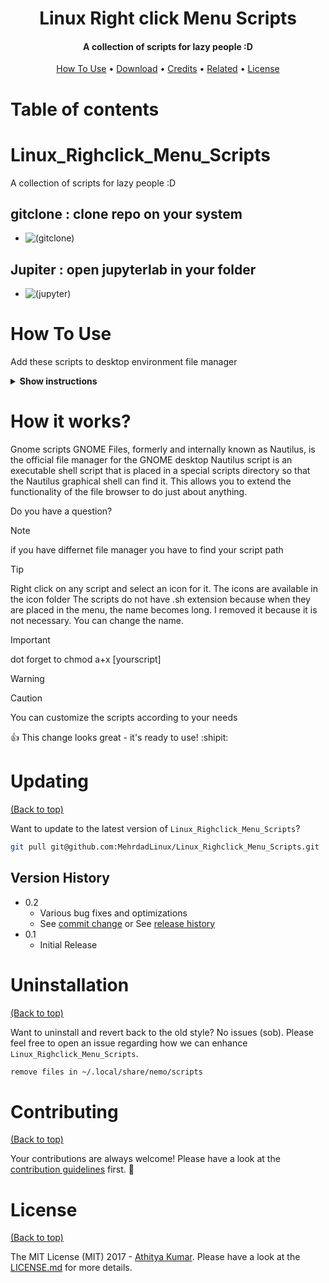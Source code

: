 
<h1 align="center">
  Linux Right click Menu Scripts
  <br>
</h1>

<h4 align="center">A collection of scripts for lazy people :D </h4>

<p align="center">
  <a href="#how-to-use">How To Use</a> •
  <a href="#download">Download</a> •
  <a href="#credits">Credits</a> •
  <a href="#related">Related</a> •
  <a href="#license">License</a>
</p>

# Table of contents

# Linux_Righclick_Menu_Scripts
A collection of scripts for lazy people :D
## gitclone : clone repo on your system
  - ![(gitclone) ](https://raw.githubusercontent.com/MehrdadLinux/Linux_Righclick_Menu_Scripts/main/Doc/gitclone.gif)
## Jupiter : open jupyterlab in your folder
 -  ![(jupyter) ](https://raw.githubusercontent.com/MehrdadLinux/Linux_Righclick_Menu_Scripts/main/Doc/jupyter.gif)

# How To Use
Add these scripts to desktop environment file manager
<details><summary><b>Show instructions</b></summary>
    
  ```
 Nemo       ==>    ~/.local/share/nemo/scripts
 Nautilus   ==>   ~/.local/share/nautilus/scripts/
  ```

</details>


# How it works?
Gnome scripts
GNOME Files, formerly and internally known as Nautilus, is the official file manager for the GNOME desktop Nautilus script is an executable shell script that is placed in a special scripts directory so that the Nautilus graphical shell can find it. This allows you to extend the functionality of the file browser to do just about anything.
 
Do you have a question?


> [!NOTE]
> if you have differnet file manager you have to find your script path

> [!TIP]
> Right click on any script and select an icon for it. The icons are available in the icon folder
> The scripts do not have .sh extension because when they are placed in the menu, the name becomes long. I removed it because it is not necessary. You can change the name.

> [!IMPORTANT]
> dot forget to  chmod a+x [yourscript]

> [!WARNING]
> 

> [!CAUTION]
> You can customize the scripts according to your needs

:+1: This change looks great - it's ready to use! :shipit:

# Updating

[(Back to top)](#table-of-contents)

Want to update to the latest version of `Linux_Righclick_Menu_Scripts`?

```sh
git pull git@github.com:MehrdadLinux/Linux_Righclick_Menu_Scripts.git
```
## Version History

* 0.2
    * Various bug fixes and optimizations
    * See [commit change]() or See [release history]()
* 0.1
    * Initial Release
# Uninstallation

[(Back to top)](#table-of-contents)

Want to uninstall and revert back to the old style? No issues (sob). Please feel free to open an issue regarding how we can enhance `Linux_Righclick_Menu_Scripts`.

```sh
remove files in ~/.local/share/nemo/scripts
```

# Contributing

[(Back to top)](#table-of-contents)

Your contributions are always welcome! Please have a look at the [contribution guidelines](CONTRIBUTING.md) first. :tada:

# License

[(Back to top)](#table-of-contents)


The MIT License (MIT) 2017 - [Athitya Kumar](https://github.com/athityakumar/). Please have a look at the [LICENSE.md](LICENSE.md) for more details.
